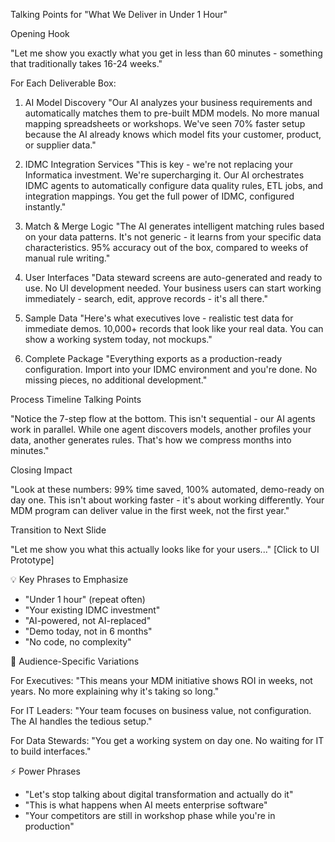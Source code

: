 Talking Points for "What We Deliver in Under 1 Hour"

  Opening Hook

  "Let me show you exactly what you get in less than 60 minutes - something that traditionally takes 16-24 
  weeks."

  For Each Deliverable Box:

  1. AI Model Discovery
  "Our AI analyzes your business requirements and automatically matches them to pre-built MDM models. No 
  more manual mapping spreadsheets or workshops. We've seen 70% faster setup because the AI already knows 
  which model fits your customer, product, or supplier data."

  2. IDMC Integration Services
  "This is key - we're not replacing your Informatica investment. We're supercharging it. Our AI 
  orchestrates IDMC agents to automatically configure data quality rules, ETL jobs, and integration 
  mappings. You get the full power of IDMC, configured instantly."

  3. Match & Merge Logic
  "The AI generates intelligent matching rules based on your data patterns. It's not generic - it learns 
  from your specific data characteristics. 95% accuracy out of the box, compared to weeks of manual rule 
  writing."

  4. User Interfaces
  "Data steward screens are auto-generated and ready to use. No UI development needed. Your business users 
  can start working immediately - search, edit, approve records - it's all there."

  5. Sample Data
  "Here's what executives love - realistic test data for immediate demos. 10,000+ records that look like 
  your real data. You can show a working system today, not mockups."

  6. Complete Package
  "Everything exports as a production-ready configuration. Import into your IDMC environment and you're 
  done. No missing pieces, no additional development."

  Process Timeline Talking Points

  "Notice the 7-step flow at the bottom. This isn't sequential - our AI agents work in parallel. While one 
  agent discovers models, another profiles your data, another generates rules. That's how we compress 
  months into minutes."

  Closing Impact

  "Look at these numbers: 99% time saved, 100% automated, demo-ready on day one. This isn't about working 
  faster - it's about working differently. Your MDM program can deliver value in the first week, not the 
  first year."

  Transition to Next Slide

  "Let me show you what this actually looks like for your users..." 
  [Click to UI Prototype]

  💡 Key Phrases to Emphasize

  - "Under 1 hour" (repeat often)
  - "Your existing IDMC investment"
  - "AI-powered, not AI-replaced"
  - "Demo today, not in 6 months"
  - "No code, no complexity"

  🎯 Audience-Specific Variations

  For Executives:
  "This means your MDM initiative shows ROI in weeks, not years. No more explaining why it's taking so 
  long."

  For IT Leaders:
  "Your team focuses on business value, not configuration. The AI handles the tedious setup."

  For Data Stewards:
  "You get a working system on day one. No waiting for IT to build interfaces."

  ⚡ Power Phrases

  - "Let's stop talking about digital transformation and actually do it"
  - "This is what happens when AI meets enterprise software"
  - "Your competitors are still in workshop phase while you're in production"